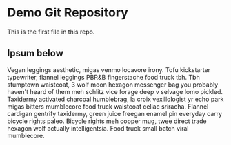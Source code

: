 # Demo Git Repository

This is the first file in this repo.

## Ipsum below

Vegan leggings aesthetic, migas venmo locavore irony. Tofu kickstarter 
typewriter, flannel leggings PBR&B fingerstache food truck tbh. Tbh 
stumptown waistcoat, 3 wolf moon hexagon messenger bag you probably 
haven't heard of them meh schlitz vice forage deep v selvage lomo 
pickled. Taxidermy activated charcoal humblebrag, la croix vexillologist 
yr echo park migas bitters mumblecore food truck waistcoat celiac 
sriracha. Flannel cardigan gentrify taxidermy, green juice freegan 
enamel pin everyday carry bicycle rights paleo. Bicycle rights meh 
copper mug, twee direct trade hexagon wolf actually intelligentsia. Food 
truck small batch viral mumblecore.
